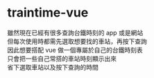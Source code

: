 # traintime-vue

雖然現在已經有很多查詢台鐵時刻的 app 或是網站<br>
但每次使用時都需先選取想要找的車站，再按下查詢<br>
因此想要搭配 vue 做一個專屬於自己的台鐵時刻表<br>
只會把一些自己常搭的車站時刻顯示出來<br>
省下選取車站以及按下查詢的時間
